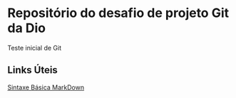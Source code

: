 # Repositório do desafio de projeto Git da Dio 
Teste inicial de Git

## Links Úteis
[Sintaxe Básica MarkDown](https://www.markdownguide.org/basic-syntax/)
